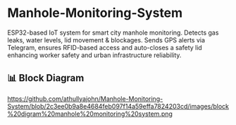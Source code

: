 # Manhole-Monitoring-System
ESP32-based IoT system for smart city manhole monitoring. Detects gas leaks, water levels, lid movement &amp; blockages. Sends GPS alerts via Telegram, ensures RFID-based access and auto-closes a safety lid enhancing worker safety and urban infrastructure reliability.

## 📊 Block Diagram

https://github.com/athullyajohn/Manhole-Monitoring-System/blob/2c3ee0b9a8e4684feb097f14a59effa7824203cd/images/block%20digram%20manhole%20monitoring%20system.png
